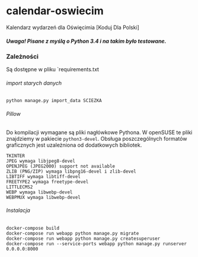# calendar-oswiecim
Kalendarz wydarzeń dla Oświęcimia [Koduj Dla Polski]

##### Uwaga! Pisane z myślą o Python 3.4 i na takim było testowane.

### Zależności

Są dostępne w pliku `requirements.txt

###### import starych danych

```
python manage.py import_data SCIEZKA
```

###### Pillow
Do kompilacji wymagane są pliki nagłówkowe Pythona. W openSUSE te pliki znajdziemy w pakiecie `python3-devel`.
Obsługa poszczególnych formatów graficznych jest uzależniona od dodatkowych bibliotek. 
```
TKINTER 
JPEG wymaga libjpeg8-devel
OPENJPEG (JPEG2000) support not available
ZLIB (PNG/ZIP) wymaga libpng16-devel i zlib-devel
LIBTIFF wymaga libtiff-devel
FREETYPE2 wymaga freetype-devel
LITTLECMS2
WEBP wymaga libwebp-devel
WEBPMUX wymaga libwebp-devel
```

###### Instalacja

```
docker-compose build
docker-compose run webapp python manage.py migrate
docker-compose run webapp python manage.py createsuperuser
docker-compose run --service-ports webapp python manage.py runserver 0.0.0.0:8000
```
